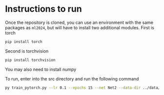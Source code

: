 # Instructions to run

Once the repository is cloned, you can use an environment with the same packages as `ml2024`, but will have to install two additional modules.
First is torch

```bash
pip install torch
```

Second is torchvision

```bash
pip install torchvision
```

You may also need to install numpy

To run, enter into the src directory and run the following command

```bash
py train_pytorch.py --lr 0.1 --epochs 15 --net Net2 --data-dir ../data/oracle/
```
